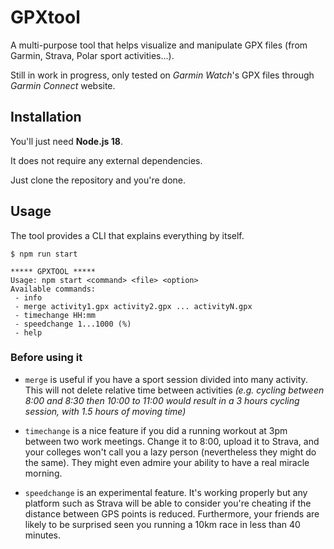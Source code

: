 # GPXtool

A multi-purpose tool that helps visualize and manipulate GPX files (from Garmin, Strava, Polar sport activities...).

Still in work in progress, only tested on *Garmin Watch*'s GPX files through *Garmin Connect* website.

## Installation

You'll just need **Node.js 18**.

It does not require any external dependencies.

Just clone the repository and you're done.

## Usage

The tool provides a CLI that explains everything by itself.

```
$ npm run start

***** GPXTOOL *****
Usage: npm start <command> <file> <option>
Available commands:
 - info 
 - merge activity1.gpx activity2.gpx ... activityN.gpx
 - timechange HH:mm
 - speedchange 1...1000 (%)
 - help 
```

### Before using it

- `merge` is useful if you have a sport session divided into many activity. This will not delete relative time between activities *(e.g. cycling between 8:00 and 8:30 then 10:00 to 11:00 would result in a 3 hours cycling session, with 1.5 hours of moving time)*

- `timechange` is a nice feature if you did a running workout at 3pm between two work meetings. Change it to 8:00, upload it to Strava, and your colleges won't call you a lazy person (nevertheless they might do the same). They might even admire your ability to have a real miracle morning.

- `speedchange` is an experimental feature. It's working properly but any platform such as Strava will be able to consider you're cheating if the distance between GPS points is reduced. Furthermore, your friends are likely to be surprised seen you running a 10km race in less than 40 minutes.
